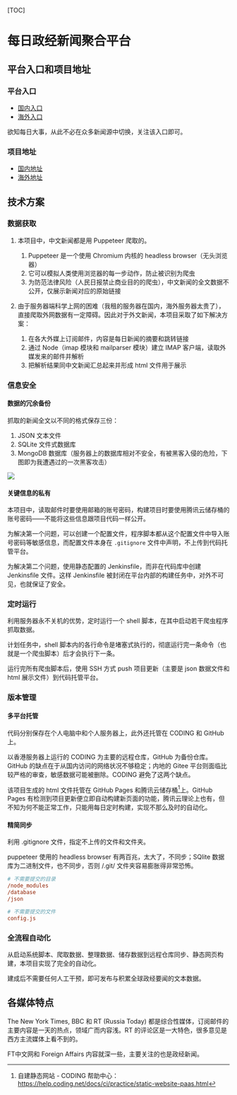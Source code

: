 

[TOC]

# 每日政经新闻聚合平台

## 平台入口和项目地址

### 平台入口

- [国内入口](https://news-crawling-1305177755.cos-website.ap-hongkong.myqcloud.com/)
- [海外入口](https://humoonruc.github.io/newsCrawling.github.io/)


欲知每日大事，从此不必在众多新闻源中切换，关注该入口即可。

### 项目地址

- [国内地址](https://humoonruc.coding.net/p/node.js-demo/d/newsCrawling/git)
- [海外地址](https://github.com/Humoonruc/newsCrawling.github.io)

## 技术方案

### 数据获取

1. 本项目中，中文新闻都是用 Puppeteer 爬取的。
   1. Puppeteer 是一个使用 Chromium 内核的 headless browser（无头浏览器）
   2. 它可以模拟人类使用浏览器的每一步动作，防止被识别为爬虫
   3. 为防范法律风险（人民日报禁止商业目的的爬虫），中文新闻的全文数据不公开，仅展示新闻对应的原始链接

2. 由于服务器端科学上网的困难（我租的服务器在国内，海外服务器太贵了），直接爬取外网数据有一定障碍。因此对于外文新闻，本项目采取了如下解决方案：
   1. 在各大外媒上订阅邮件，内容是每日新闻的摘要和跳转链接
   2. 通过 Node（imap 模块和 mailparser 模块）建立 IMAP 客户端，读取外媒发来的邮件并解析
   3. 把解析结果同中文新闻汇总起来并形成 html 文件用于展示

### 信息安全

#### 数据的冗余备份

抓取的新闻全文以不同的格式保存三份：

1. JSON 文本文件
2. SQLite 文件式数据库
3. MongoDB 数据库（服务器上的数据库相对不安全，有被黑客入侵的危险，下图即为我遭遇过的一次黑客攻击）

![](http://humoon-image-hosting-service.oss-cn-beijing.aliyuncs.com/img/typora/JavaScript/服务器上MongoDB数据库被黑.png)

#### 关键信息的私有

本项目中，读取邮件时要使用邮箱的账号密码，构建项目时要使用腾讯云储存桶的账号密码——不能将这些信息跟项目代码一样公开。

为解决第一个问题，可以创建一个配置文件，程序脚本都从这个配置文件中导入账号密码等敏感信息，而配置文件本身在 `.gitignore` 文件中声明，不上传到代码托管平台。

为解决第二个问题，使用静态配置的 Jenkinsfile，而非在代码库中创建 Jenkinsfile 文件。这样 Jenkinsfile 被封闭在平台内部的构建任务中，对外不可见，也就保证了安全。

### 定时运行

利用服务器永不关机的优势，定时运行一个 shell 脚本，在其中启动若干爬虫程序抓取数据。

计划任务中，shell 脚本内的各行命令是堵塞式执行的，彻底运行完一条命令（也就是一个爬虫脚本）后才会执行下一条。

运行完所有爬虫脚本后，使用 SSH 方式 push 项目更新（主要是 json 数据文件和 html 展示文件）到代码托管平台。 


### 版本管理

#### 多平台托管

代码分别保存在个人电脑中和个人服务器上，此外还托管在 CODING 和 GitHub 上。

以香港服务器上运行的 CODING 为主要的远程仓库，GitHub 为备份仓库。GitHub 的缺点在于从国内访问的网络状况不够稳定；内地的 Gitee 平台则面临比较严格的审查，敏感数据可能被删除。CODING 避免了这两个缺点。

该项目生成的 html 文件托管在 GitHub Pages 和腾讯云储存桶[^腾讯云]上。GitHub Pages 有检测到项目更新便立即自动构建新页面的功能，腾讯云理论上也有，但不知为何不能正常工作，只能用每日定时构建，实现不那么及时的自动化。

[^腾讯云]:自建静态网站 - CODING 帮助中心：https://help.coding.net/docs/ci/practice/static-website-paas.html

#### 精简同步

利用 .gitignore 文件，指定不上传的文件和文件夹。

puppeteer 使用的 headless browser 有两百兆，太大了，不同步；SQlite 数据库为二进制文件，也不同步，否则 /.git/ 文件夹容易膨胀得非常恐怖。

```ini
# 不需要提交的目录
/node_modules
/database
/json

# 不需要提交的文件
config.js
```

### 全流程自动化

从启动系统脚本、爬取数据、整理数据、储存数据到远程仓库同步、静态网页构建，本项目实现了完全的自动化。

建成后不需要任何人工干预，即可发布与积累全球政经要闻的文本数据。

## 各媒体特点

The New York Times, BBC 和 RT (Russia Today) 都是综合性媒体，订阅邮件的主要内容是一天的热点，领域广而内容浅。RT 的评论区是一大特色，很多意见是西方主流媒体上看不到的。

FT中文网和 Foreign Affairs 内容就深一些，主要关注的也是政经新闻。
